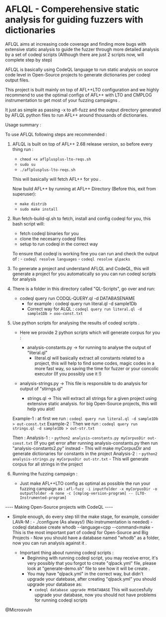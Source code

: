 # AFLQL - Comperehensive static analysis for guiding fuzzers with dictionaries

AFLQL aims at increasing code coverage and finding more bugs with extensive static analysis to guide the fuzzer through more detailed analysis
	by a set of codeql scripts (Although there are just 2 scripts now, will complete step by step)

AFLQL is basically using CodeQL language to run static analysis on source code level in Open-Source projects to generate dictionaries per codeql 
output files.

This project is built mainly on top of AFL++LTO configuration and we highly recommend to use the optimal configs of AFL++ with LTO and CMPLOG instrumentation
to get most of your fuzzing campaigns . 

It just as simple as passing -x to afl-fuzz and the output directory generated by AFLQL python files to run AFL++ around thousands of dictionaries.

Usage summary :

To use AFLQL following steps are recommended :
1) AFLQL is built on top of AFL++ 2.68 release version, so before every thing run : 
	- `chmod +x aflplusplus-lto-reqs.sh`
	- `sudo su`
	- `./aflplusplus-lto-reqs.sh`

	This will basically will fetch AFL++ for you .

	Now build AFL++ by running at AFL++ Directory (Before this, exit from superuser):
	- `make distrib`
	- `sudo make install`

2) Run fetch-build-ql.sh to fetch, install and config codeql for you, this bash script will:
	- fetch codeql binaries for you
	- clone the necesarry codeql files 
	- setup to run codeql in the correct way
	
	To ensure that codeql is working fine you can run and check the output of :
		- `codeql resolve languages`
		- `codeql resolve qlpacks`
		

3) To generate a project and understand AFLQL and CodeQL, this will generate a project for you automatically so you can run codeql scripts for analysis

4) There is a folder in this directory called "QL-Scripts", go over and run:

	- codeql query run CODQL-QUERY.ql -d DATABASENAME 
		- for example : codeql query run literal.ql -d sample1Db
		- Correct way for ALQL : `codeql query run literal.ql -d sample1Db > ooo-const.txt`
			
5) Use python scripts for analysing the results of codeql scripts .

	- Here we provide 2 python scripts which will generate corpus for you :
		- analysis-constants.py -> for running to analyse the output of "literal.ql"
			- literal.ql will basically extract all constants related to a project, this will help to find some codes, magic codes in a more fast way, so saving the time for fuzzer or your concolic executor (If you possibly use it !)
						
	- analysis-strings.py -> This file is responsible to do analysis for output of "stirngs.ql" 	
		- strings.ql -> This will extract all strings for a given project using extensive static analysis. for big Open-Source projects, this
						will help you alot!

	Example-1 : 
		at first we run : `codeql query run literal.ql -d sample1Db > out-const.txt`
	Example-2 :
		Then we run : `codeql query run strings.ql -d sample1Db > out-str.txt`
				
	Then :
		Analysis-1 :
			- `python2 analysis-constants.py myCorpusDir out-const.txt`  (If you get error after running analysis-constants.py then run "analysis-constants2.py"
					instead
					- This will make myCorpusDir and generate dictionaries for constants in the project
		Analysis-2 :
			- `python2 analysis-strings.py myCorpusDir out-str.txt`
					- This will generate corpus for all strings in the project
					
6) Running the fuzzing campaign :

	- Just make AFL++LTO config as optimal as possible the run your fuzzing campaign as :
		`afl-fuzz -i inputfolder -x myCorpusDir -o outputfolder -m none -c [cmplog-version-program] -- [LTO-Instrumented-program]`
								

---- Making Open-Source projects with CodeQL ----

- Simple enough, do every step till the make stage, for example, consider LAVA-M :
			- ./configure (As always!) (No instrumentation is needed)
			- codeql database create whodb --language=cpp --command=make 
				- This is the most important part of codeql for Open-Source and Big Projects
				- Now you should have a database named "whodb" as a folder, now you can run analysis against it .
				
	- Important thing about running codeql scripts :
		- Beginning with running codeql script, you may receive error, it's very possibly that you forgot to create "qlpack.yml" file, please look at
			"generate-demo.sh" file to see how it will be create .
		- You may have "qlpack.yml" in the correct way, but didn't upgrade your datebase, after creating "qlpack.yml" you should upgrade your database as:
			- `codeql database upgrade MYDATABASE`
				This will succesfully upgrade your database, now you should not have problems for running codeql scripts
						
@Microsvuln						
